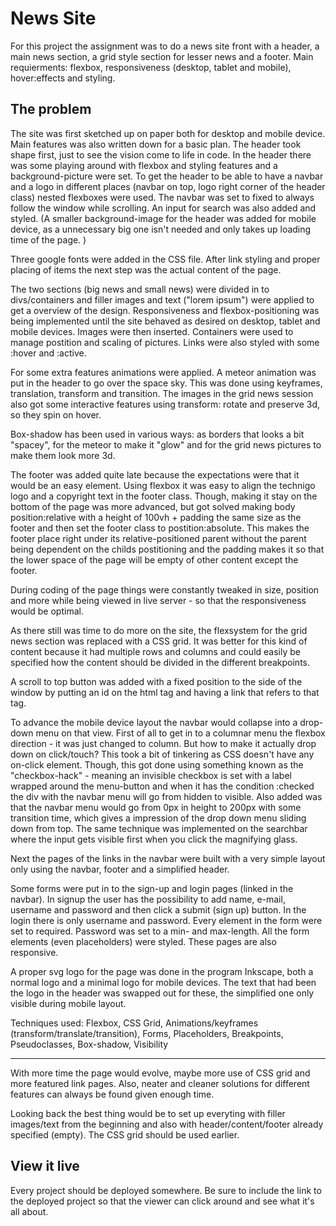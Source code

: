 # News Site

For this project the assignment was to do a news site front  with a header, a main news section, a grid style section for lesser news and a footer. Main requierments: flexbox, responsiveness (desktop, tablet and mobile), hover:effects and styling.


## The problem

The site was first sketched up on paper both for desktop and mobile device. Main features was also written down for a basic plan. 
The header took shape first, just to see the vision come to life in code. In the header there was some playing around with flexbox and styling features and a background-picture were set. To get the header to be able to have a navbar and a logo in different places (navbar on top, logo right corner of the header class) nested flexboxes were used. The navbar was set to fixed to always follow the window while scrolling. An input for search was also added and styled.
(A smaller background-image for the header was added for mobile device, as a unnecessary big one isn't needed and only takes up loading time of the page. )

Three google fonts were added in the CSS file.
After link styling and proper placing of items the next step was the actual content of the page.

The two sections (big news and small news) were divided in to divs/containers and filler images and text ("lorem ipsum") were applied to get a overview of the design. Responsiveness and flexbox-positioning was being implemented until the site behaved as desired on desktop, tablet and mobile devices. 
Images were then inserted. Containers were used to manage postition and scaling of pictures. Links were also styled with some :hover and :active. 

For some extra features animations were applied. A meteor animation was put in the header to go over the space sky. This was done using keyframes, translation, transform and transition. The images in the grid news session also got some interactive features using transform: rotate and preserve 3d, so they spin on hover.

Box-shadow has been used in various ways: as borders that looks a bit "spacey", for the meteor to make it "glow" and for the grid news pictures to make them look more 3d.

The footer was added quite late because the expectations were that it would be an easy element. Using flexbox it was easy to align the technigo logo and a copyright text in the footer class. Though, making it stay on the bottom of the page was more advanced, but got solved making body position:relative with a height of 100vh + padding the same size as the footer and then set the footer class to postition:absolute. This makes the footer place right under its relative-positioned parent without the parent being dependent on the childs postitioning and the padding makes it so that the lower space of the page will be empty of other content except the footer. 

During coding of the page things were constantly tweaked in size, position and more while being viewed in live server - so that the responsiveness would be optimal. 

As there still was time to do more on the site, the flexsystem for the grid news section was replaced with a CSS grid. It was better for this kind of content because it had multiple rows and columns and could easily be specified how the content should be divided in the different breakpoints. 

A scroll to top button was added with a fixed position to the side of the window by putting an id on the html tag and having a link that refers to that tag. 

To advance the mobile device layout the navbar would collapse into a drop-down menu on that view. First of all to get in to a columnar menu the flexbox direction - it was just changed to column. But how to make it actually drop down on click/touch? This took a bit of tinkering as CSS doesn't have any on-click element. Though, this got done using something known as the "checkbox-hack" - meaning an invisible checkbox is set with a label wrapped around the menu-button and when it has the condition :checked the div with the navbar menu will go from hidden to visible. Also added was that the navbar menu would go from 0px in height to 200px with some transition time, which gives a impression of the drop down menu sliding down from top.
The same technique was implemented on the searchbar where the input gets visible first when you click the magnifying glass.

Next the pages of the links in the navbar were built with a very simple layout only using the navbar, footer and a simplified header. 

Some forms were put in to the sign-up and login pages (linked in the navbar). In signup the user has the possibility to add name, e-mail, username and password and then click a submit (sign up) button. In the login there is only username and password. Every element in the form were set to required. Password was set to a min- and max-length.
All the form elements (even placeholders) were styled. These pages are also responsive.

A proper svg logo for the page was done in the program Inkscape, both a normal logo and a minimal logo for mobile devices. The text that had been the logo in the header was swapped out for these, the simplified one only visible during mobile layout. 

Techniques used: Flexbox, CSS Grid, Animations/keyframes (transform/translate/transition), Forms, Placeholders, Breakpoints, Pseudoclasses, Box-shadow, Visibility

-------------------------------------------------------------------------------------------------------------------------------------------------------------------------------

With more time the page would evolve, maybe more use of CSS grid and more featured link pages. Also, neater and cleaner solutions for different features can always be found given enough time.

Looking back the best thing would be to set up everyting with filler images/text from the beginning and also with header/content/footer already specified (empty). The CSS grid should be used earlier.


## View it live
Every project should be deployed somewhere. Be sure to include the link to the deployed project so that the viewer can click around and see what it's all about.
